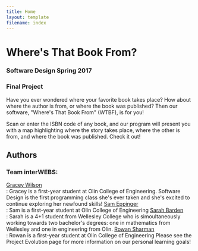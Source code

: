 ```yaml
---
title: Home
layout: template
filename: index
---
```

# Where's That Book From?
### Software Design Spring 2017
### Final Project

Have you ever wondered where your favorite book takes place? How about where the author is from, or where the book was published? Then our software, "Where's That Book From" (WTBF), is for you!

Scan or enter the ISBN code of any book, and our program will present you with a map highlighting where the story takes place, where the other is from, and where the book was published. Check it out!

## Authors
### Team interWEBS:
<a href="https://github.com/graceyw">Gracey Wilson</a><br>: Gracey is a first-year student at Olin College of Engineering. Software Design is the first programming class she's ever taken and she's excited to continue exploring her newfound skills!
<a href="https://github.com/samEpp">Sam Eppinger</a><br>: Sam is a first-year student at Olin College of Engineering
<a href="https://github.com/srbarden">Sarah Barden</a><br>: Sarah is a 4+1 student from Wellesley College who is simoultaneously working towards two bachelor's degrees: one in mathematics from Wellesley and one in engineering from Olin.
<a href="https://github.com/rowansharman">Rowan Sharman</a><br>: Rowan is a first-year student at Olin College of Engineering 
Please see the Project Evolution page for more information on our personal learning goals!
